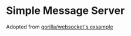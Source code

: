 # Simple Message Server

Adopted from [gorilla/websocket's exsample](https://github.com/gorilla/websocket/tree/main/examples/chat)
